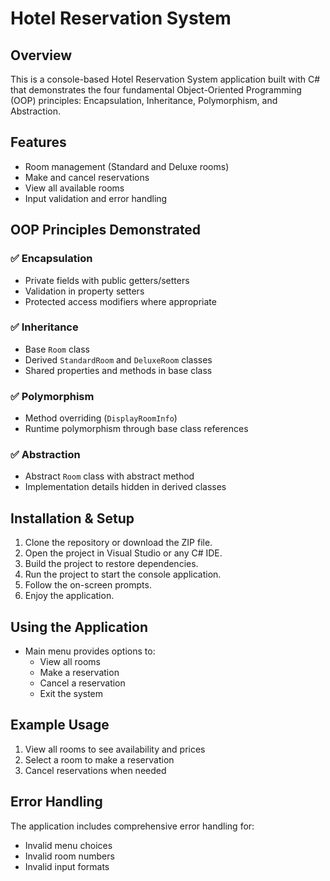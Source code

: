 # Hotel Reservation System

## Overview
This is a console-based Hotel Reservation System application built with C# that demonstrates the four fundamental Object-Oriented Programming (OOP) principles: Encapsulation, Inheritance, Polymorphism, and Abstraction.

## Features
- Room management (Standard and Deluxe rooms)
- Make and cancel reservations
- View all available rooms
- Input validation and error handling

## OOP Principles Demonstrated

### ✅ Encapsulation
- Private fields with public getters/setters
- Validation in property setters
- Protected access modifiers where appropriate

### ✅ Inheritance
- Base `Room` class
- Derived `StandardRoom` and `DeluxeRoom` classes
- Shared properties and methods in base class

### ✅ Polymorphism
- Method overriding (`DisplayRoomInfo`)
- Runtime polymorphism through base class references

### ✅ Abstraction
- Abstract `Room` class with abstract method
- Implementation details hidden in derived classes

## Installation & Setup
1. Clone the repository or download the ZIP file.
2. Open the project in Visual Studio or any C# IDE.
3. Build the project to restore dependencies.
4. Run the project to start the console application.
5. Follow the on-screen prompts.
6. Enjoy the application.

## Using the Application
- Main menu provides options to:
  - View all rooms
  - Make a reservation
  - Cancel a reservation
  - Exit the system

## Example Usage
1. View all rooms to see availability and prices
2. Select a room to make a reservation
3. Cancel reservations when needed

## Error Handling
The application includes comprehensive error handling for:
- Invalid menu choices
- Invalid room numbers
- Invalid input formats
